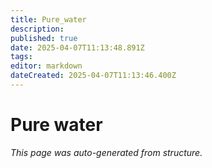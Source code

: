 ```yaml
---
title: Pure_water
description: 
published: true
date: 2025-04-07T11:13:48.891Z
tags: 
editor: markdown
dateCreated: 2025-04-07T11:13:46.400Z
---
```


# Pure water

*This page was auto-generated from structure.*
